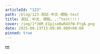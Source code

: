 ```yaml
---
articleId: "123"
path: /blog/123-測試-中文-標點-test
title: 測試：中文、標點，,:”test!!!！
cover: /img/1*30M_EIpjseBwR4XfW-FtgA.png
date: 2025-08-13T13:09:00.000+08:00
pinned: true
---
```

ttt
